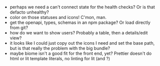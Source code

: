 - perhaps we need a can't connect state for the health checks? Or is that defacto unhealthy?
- color on those statuses and icons! C'mon, man.
- get the openapi, types, schemas in an npm package? Or load directly from git?
- how do we want to show users? Probably a table, then a details/edit view?
- it looks like I could just copy out the icons I need and set the base path, but is that really the problem with the big bundle?
- maybe biome isn't a good fit for the front end, yet? Prettier doesn't do html or lit template literals, no linting for lit (and ?)
